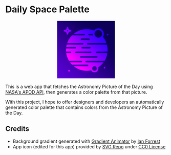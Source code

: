 # Daily Space Palette

<p align="center"><img src="src/icons/apple-touch-icon.png" /></p>

This is a web app that fetches the Astronomy Picture of the Day using [NASA's APOD API](https://api.nasa.gov/?ref=public-apis#browseAPI), then generates a color palette from that picture.

With this project, I hope to offer designers and developers an automatically generated color palette that contains colors from the Astronomy Picture of the Day.

## Credits

- Background gradient generated with [Gradient Animator](https://www.gradient-animator.com/) by [Ian Forrest](https://medium.com/@jensaxena/css-tutorial-animated-geometric-galaxy-background-ad3835c36ce1)
- App icon (edited for this app) provided by [SVG Repo](https://www.svgrepo.com/svg/222146/planet-space) under [CC0 License](https://www.svgrepo.com/page/licensing)
